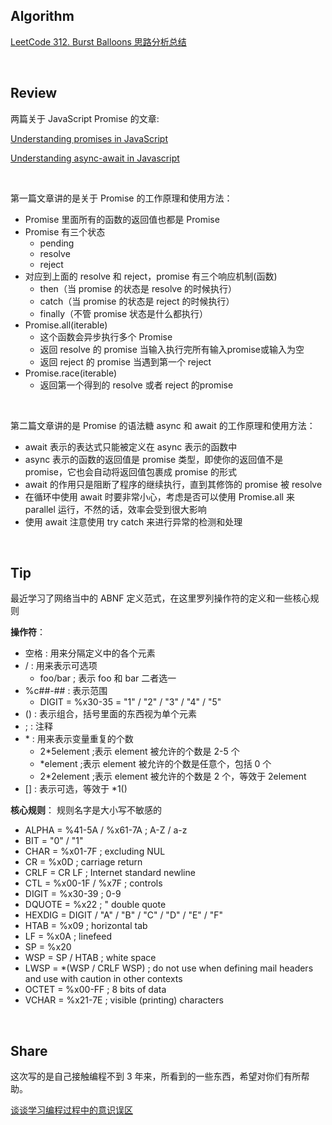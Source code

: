## Algorithm

[LeetCode 312. Burst Balloons 思路分析总结](./LeetCode312BurstBalloons思路分析总结)

<br>

## Review
两篇关于 JavaScript Promise 的文章:<br>

[Understanding promises in JavaScript](https://medium.com/@gokulnk/understanding-promises-in-javascript-13d99df067c1)

[Understanding async-await in Javascript](https://medium.com/@gokulnk/understanding-async-await-in-javascript-1d81bb079b2c)

<br>

第一篇文章讲的是关于 Promise 的工作原理和使用方法：
* Promise 里面所有的函数的返回值也都是 Promise
* Promise 有三个状态
    * pending
    * resolve
    * reject
* 对应到上面的 resolve 和 reject，promise 有三个响应机制(函数)
    * then（当 promise 的状态是 resolve 的时候执行）
    * catch（当 promise 的状态是 reject 的时候执行）
    * finally（不管 promise 状态是什么都执行）
* Promise.all(iterable)
    * 这个函数会异步执行多个 Promise
    * 返回 resolve 的 promise 当输入执行完所有输入promise或输入为空
    * 返回 reject 的 promise 当遇到第一个 reject
* Promise.race(iterable)
    * 返回第一个得到的 resolve 或者 reject 的promise 

<br>

第二篇文章讲的是 Promise 的语法糖 async 和 await 的工作原理和使用方法：
* await 表示的表达式只能被定义在 async 表示的函数中
* async 表示的函数的返回值是 promise 类型，即使你的返回值不是 promise，它也会自动将返回值包裹成 promise 的形式
* await 的作用只是阻断了程序的继续执行，直到其修饰的 promise 被 resolve
* 在循环中使用 await 时要非常小心，考虑是否可以使用 Promise.all 来 parallel 运行，不然的话，效率会受到很大影响
* 使用 await 注意使用 try catch 来进行异常的检测和处理


<br>

## Tip
最近学习了网络当中的 ABNF 定义范式，在这里罗列操作符的定义和一些核心规则

**操作符**：
* 空格 : 用来分隔定义中的各个元素
* / : 用来表示可选项
    * foo/bar   ; 表示 foo 和 bar 二者选一
* %c##-## : 表示范围
    * DIGIT = %x30-35 = "1" / "2" / "3" / "4" / "5"
* () : 表示组合，括号里面的东西视为单个元素
* ; : 注释
* \* : 用来表示变量重复的个数
    * 2*5element    ;表示 element 被允许的个数是 2-5 个
    * \*element     ;表示 element 被允许的个数是任意个，包括 0 个
    * 2*2element    ;表示 element 被允许的个数是 2 个，等效于 2element
* [] : 表示可选，等效于 *1()

**核心规则**： 规则名字是大小写不敏感的
* ALPHA     = %41-5A / %x61-7A  ; A-Z / a-z
* BIT       = "0" / "1"
* CHAR      = %x01-7F           ; excluding NUL
* CR        = %x0D              ; carriage return
* CRLF      = CR LF             ; Internet standard newline
* CTL       = %x00-1F / %x7F    ; controls
* DIGIT     = %x30-39           ; 0-9
* DQUOTE    = %x22              ; " double quote
* HEXDIG    = DIGIT / "A" / "B" / "C" / "D" / "E" / "F"
* HTAB      = %x09              ; horizontal tab
* LF        = %x0A              ; linefeed
* SP        = %x20
* WSP       = SP / HTAB         ; white space
* LWSP      = *(WSP / CRLF WSP) ; do not use when defining mail headers and use with caution in other contexts
* OCTET     = %x00-FF           ; 8 bits of data
* VCHAR     = %x21-7E           ; visible (printing) characters

<br>

## Share
这次写的是自己接触编程不到 3 年来，所看到的一些东西，希望对你们有所帮助。
<br>

[谈谈学习编程过程中的意识误区](./谈谈学习编程过程中的意识误区)